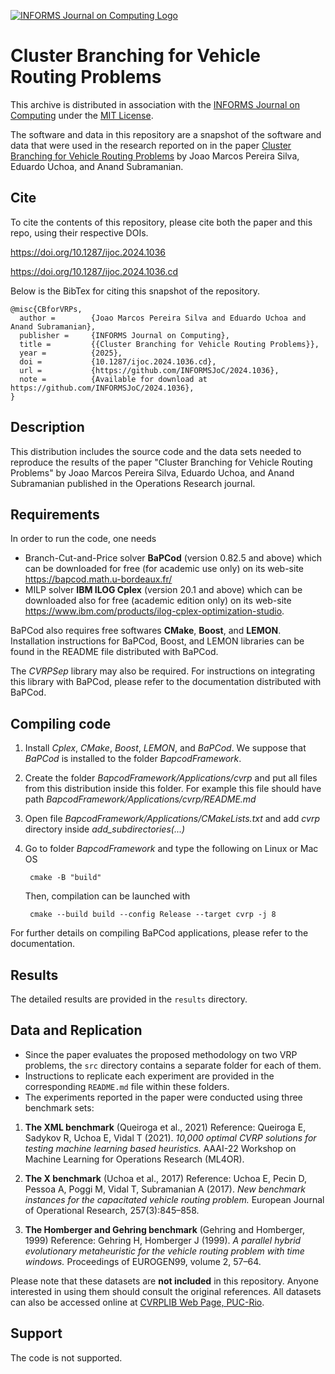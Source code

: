 [![INFORMS Journal on Computing Logo](https://INFORMSJoC.github.io/logos/INFORMS_Journal_on_Computing_Header.jpg)](https://pubsonline.informs.org/journal/ijoc)

# Cluster Branching for Vehicle Routing Problems

This archive is distributed in association with the [INFORMS Journal on
Computing](https://pubsonline.informs.org/journal/ijoc) under the [MIT License](LICENSE).

The software and data in this repository are a snapshot of the software and data
that were used in the research reported on in the paper 
[Cluster Branching for Vehicle Routing Problems](https://doi.org/10.1287/ijoc.2024.1036) by Joao Marcos Pereira Silva, Eduardo Uchoa, and Anand Subramanian. 


## Cite

To cite the contents of this repository, please cite both the paper and this repo, using their respective DOIs.

https://doi.org/10.1287/ijoc.2024.1036

https://doi.org/10.1287/ijoc.2024.1036.cd

Below is the BibTex for citing this snapshot of the repository.

```
@misc{CBforVRPs,
  author =        {Joao Marcos Pereira Silva and Eduardo Uchoa and Anand Subramanian},
  publisher =     {INFORMS Journal on Computing},
  title =         {{Cluster Branching for Vehicle Routing Problems}},
  year =          {2025},
  doi =           {10.1287/ijoc.2024.1036.cd},
  url =           {https://github.com/INFORMSJoC/2024.1036},
  note =          {Available for download at https://github.com/INFORMSJoC/2024.1036},
}  
```

## Description

This distribution includes the source code and the data sets needed to reproduce the results of the paper
"Cluster Branching for Vehicle Routing Problems" by Joao Marcos Pereira Silva, Eduardo Uchoa, and Anand Subramanian
published in the Operations Research journal.


## Requirements

In order to run the code, one needs 

- Branch-Cut-and-Price solver **BaPCod** (version 0.82.5 and above) which can be downloaded for free (for academic use only) on its web-site https://bapcod.math.u-bordeaux.fr/
- MILP solver **IBM ILOG Cplex** (version 20.1 and above) which can be downloaded also for free (academic edition only) on its web-site https://www.ibm.com/products/ilog-cplex-optimization-studio.

BaPCod also requires free softwares **CMake**, **Boost**, and **LEMON**. Installation instructions for BaPCod, Boost, and LEMON libraries can be found in the README file distributed with BaPCod. 

The *CVRPSep* library may also be required. For instructions on integrating this library with BaPCod, please refer to the documentation distributed with BaPCod.

## Compiling code

1. Install *Cplex*, *CMake*, *Boost*, *LEMON*, and *BaPCod*. We suppose that *BaPCod* is installed to the folder *BapcodFramework*. 
2. Create the folder *BapcodFramework/Applications/cvrp* and put all files from this distribution inside this folder. For example this file should have path *BapcodFramework/Applications/cvrp/README.md*
3. Open file *BapcodFramework/Applications/CMakeLists.txt* and add *cvrp* directory inside *add_subdirectories(...)*
4. Go to folder *BapcodFramework* and type the following on Linux or Mac OS
        
        cmake -B "build"  

    Then, compilation can be launched with 

        cmake --build build --config Release --target cvrp -j 8

For further details on compiling BaPCod applications, please refer to the documentation.


## Results

The detailed results are provided in the `results` directory.

## Data and Replication

- Since the paper evaluates the proposed methodology on two VRP problems, the `src` directory contains a separate folder for each of them.
- Instructions to replicate each experiment are provided in the corresponding `README.md` file within these folders.
- The experiments reported in the paper were conducted using three benchmark sets:

1. **The XML benchmark** (Queiroga et al., 2021) 
   Reference: Queiroga E, Sadykov R, Uchoa E, Vidal T (2021). *10,000 optimal CVRP solutions for testing machine learning based heuristics.* AAAI-22 Workshop on Machine Learning for Operations Research (ML4OR).

2. **The X benchmark** (Uchoa et al., 2017) 
   Reference: Uchoa E, Pecin D, Pessoa A, Poggi M, Vidal T, Subramanian A (2017). *New benchmark instances for the capacitated vehicle routing problem.* European Journal of Operational Research, 257(3):845–858.

3. **The Homberger and Gehring benchmark** (Gehring and Homberger, 1999)
   Reference: Gehring H, Homberger J (1999). *A parallel hybrid evolutionary metaheuristic for the vehicle routing problem with time windows.* Proceedings of EUROGEN99, volume 2, 57–64.

Please note that these datasets are **not included** in this repository. Anyone interested in using them should consult the original references.
All datasets can also be accessed online at [CVRPLIB Web Page, PUC-Rio](https://vrp.atd-lab.inf.puc-rio.br/index.php/en/).


## Support

The code is not supported.
